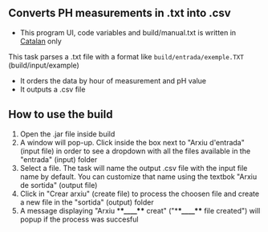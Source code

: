 ## Converts PH measurements in .txt into .csv

- This program UI, code variables and build/manual.txt is written in [Catalan](https://en.wikipedia.org/wiki/Catalan_language) only

This task parses a .txt file with a format like `build/entrada/exemple.TXT` (build/input/example)

- It orders the data by hour of measurement and pH value
- It outputs a .csv file

## How to use the build

1. Open the .jar file inside build
2. A window will pop-up. Click inside the box next to "Arxiu d'entrada" (input file) in order to see a dropdown with all the files available in the "entrada" (input) folder
3. Select a file. The task will name the output .csv file with the input file name by default. You can customize that name using the textbok "Arxiu de sortida" (output file)
4. Click in "Crear arxiu" (create file) to process the choosen file and create a new file in the "sortida" (output) folder
5. A message displaying "Arxiu \***\*\_\_\_\_\*\*** creat" ("\***\*\_\_\_\_\*\*** file created") will popup if the process was succesful
